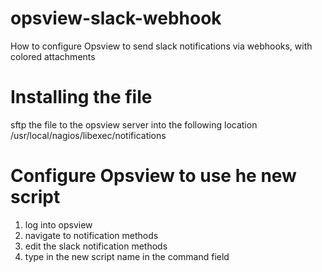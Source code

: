 # opsview-slack-webhook
How to configure Opsview to send slack notifications via webhooks, with colored attachments
# Installing the file
sftp the file to the opsview server into the following location
/usr/local/nagios/libexec/notifications
# Configure Opsview to use he new script
1. log into opsview
2. navigate to notification methods
3. edit the slack notification methods
4. type in the new script name in the command field
